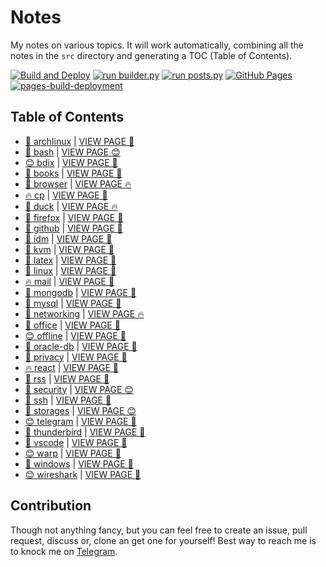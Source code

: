 # Notes

My notes on various topics. It will work automatically, combining all the notes in the `src` directory and generating a TOC (Table of Contents).

[![Build and Deploy](https://github.com/SharafatKarim/notes/actions/workflows/action.yml/badge.svg)](https://github.com/SharafatKarim/notes/actions/workflows/action.yml)
[![run builder.py](https://github.com/SharafatKarim/notes/actions/workflows/action.yml/badge.svg)](https://github.com/SharafatKarim/notes/actions/workflows/action.yml)
[![run posts.py](https://github.com/SharafatKarim/notes/actions/workflows/posts.yml/badge.svg)](https://github.com/SharafatKarim/notes/actions/workflows/posts.yml)
[![GitHub Pages](https://github.com/SharafatKarim/notes/actions/workflows/gh-pages.yml/badge.svg)](https://github.com/SharafatKarim/notes/actions/workflows/gh-pages.yml)
[![pages-build-deployment](https://github.com/SharafatKarim/notes/actions/workflows/pages/pages-build-deployment/badge.svg)](https://github.com/SharafatKarim/notes/actions/workflows/pages/pages-build-deployment)


## Table of Contents

- [🌟 archlinux](src/archlinux.md) | <a href='https://sharafat.is-a.dev/notes/archlinux' target='_blank'>VIEW PAGE 🎉</a>
- [👾 bash](src/bash.md) | <a href='https://sharafat.is-a.dev/notes/bash' target='_blank'>VIEW PAGE 😊</a>
- [😊 bdix](src/bdix.md) | <a href='https://sharafat.is-a.dev/notes/bdix' target='_blank'>VIEW PAGE 🌟</a>
- [🎸 books](src/books.md) | <a href='https://sharafat.is-a.dev/notes/books' target='_blank'>VIEW PAGE 🎉</a>
- [🤖 browser](src/browser.md) | <a href='https://sharafat.is-a.dev/notes/browser' target='_blank'>VIEW PAGE 🔥</a>
- [🔥 cp](src/cp.md) | <a href='https://sharafat.is-a.dev/notes/cp' target='_blank'>VIEW PAGE 🌟</a>
- [🌈 duck](src/duck.md) | <a href='https://sharafat.is-a.dev/notes/duck' target='_blank'>VIEW PAGE 🔥</a>
- [🌈 firefox](src/firefox.md) | <a href='https://sharafat.is-a.dev/notes/firefox' target='_blank'>VIEW PAGE 🌈</a>
- [🤖 github](src/github.md) | <a href='https://sharafat.is-a.dev/notes/github' target='_blank'>VIEW PAGE 🎉</a>
- [👾 idm](src/idm.md) | <a href='https://sharafat.is-a.dev/notes/idm' target='_blank'>VIEW PAGE 👾</a>
- [🤖 kvm](src/kvm.md) | <a href='https://sharafat.is-a.dev/notes/kvm' target='_blank'>VIEW PAGE 🌈</a>
- [🤖 latex](src/latex.md) | <a href='https://sharafat.is-a.dev/notes/latex' target='_blank'>VIEW PAGE 👾</a>
- [👾 linux](src/linux.md) | <a href='https://sharafat.is-a.dev/notes/linux' target='_blank'>VIEW PAGE 👾</a>
- [🔥 mail](src/mail.md) | <a href='https://sharafat.is-a.dev/notes/mail' target='_blank'>VIEW PAGE 🎉</a>
- [🤖 mongodb](src/mongodb.md) | <a href='https://sharafat.is-a.dev/notes/mongodb' target='_blank'>VIEW PAGE 🌟</a>
- [🌈 mysql](src/mysql.md) | <a href='https://sharafat.is-a.dev/notes/mysql' target='_blank'>VIEW PAGE 🤖</a>
- [🍕 networking](src/networking.md) | <a href='https://sharafat.is-a.dev/notes/networking' target='_blank'>VIEW PAGE 🔥</a>
- [🎉 office](src/office.md) | <a href='https://sharafat.is-a.dev/notes/office' target='_blank'>VIEW PAGE 🚀</a>
- [😊 offline](src/offline.md) | <a href='https://sharafat.is-a.dev/notes/offline' target='_blank'>VIEW PAGE 🌟</a>
- [🚀 oracle-db](src/oracle-db.md) | <a href='https://sharafat.is-a.dev/notes/oracle-db' target='_blank'>VIEW PAGE 🚀</a>
- [🎸 privacy](src/privacy.md) | <a href='https://sharafat.is-a.dev/notes/privacy' target='_blank'>VIEW PAGE 🌈</a>
- [🔥 react](src/react.md) | <a href='https://sharafat.is-a.dev/notes/react' target='_blank'>VIEW PAGE 🎉</a>
- [🤖 rss](src/rss.md) | <a href='https://sharafat.is-a.dev/notes/rss' target='_blank'>VIEW PAGE 🌟</a>
- [🚀 security](src/security.md) | <a href='https://sharafat.is-a.dev/notes/security' target='_blank'>VIEW PAGE 😊</a>
- [🤖 ssh](src/ssh.md) | <a href='https://sharafat.is-a.dev/notes/ssh' target='_blank'>VIEW PAGE 🌟</a>
- [🤖 storages](src/storages.md) | <a href='https://sharafat.is-a.dev/notes/storages' target='_blank'>VIEW PAGE 😊</a>
- [😊 telegram](src/telegram.md) | <a href='https://sharafat.is-a.dev/notes/telegram' target='_blank'>VIEW PAGE 🎉</a>
- [🎸 thunderbird](src/thunderbird.md) | <a href='https://sharafat.is-a.dev/notes/thunderbird' target='_blank'>VIEW PAGE 🚀</a>
- [🌈 vscode](src/vscode.md) | <a href='https://sharafat.is-a.dev/notes/vscode' target='_blank'>VIEW PAGE 🌈</a>
- [😊 warp](src/warp.md) | <a href='https://sharafat.is-a.dev/notes/warp' target='_blank'>VIEW PAGE 🎉</a>
- [🎉 windows](src/windows.md) | <a href='https://sharafat.is-a.dev/notes/windows' target='_blank'>VIEW PAGE 👾</a>
- [😊 wireshark](src/wireshark.md) | <a href='https://sharafat.is-a.dev/notes/wireshark' target='_blank'>VIEW PAGE 🚀</a>

## Contribution

Though not anything fancy, but you can feel free to create an issue, pull request, discuss or, clone an get one for yourself!
Best way to reach me is to knock me on [Telegram](https://t.me/SharafatKarim).

